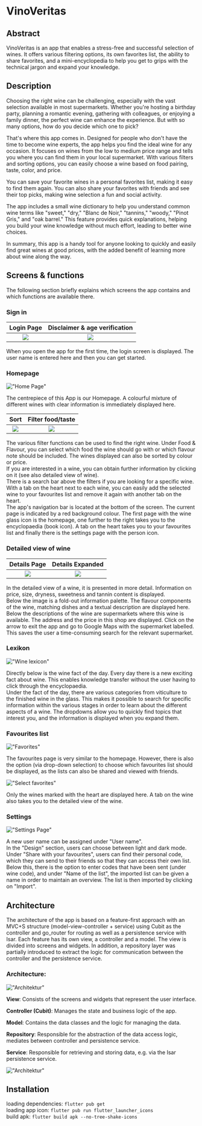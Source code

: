# VinoVeritas
## Abstract

VinoVeritas is an app that enables a stress-free and successful selection of wines. It offers various filtering options, its own favorites list, the ability to share favorites, and a mini-encyclopedia to help you get to grips with the technical jargon and expand your knowledge.

## Description
Choosing the right wine can be challenging, especially with the vast selection available in most supermarkets. Whether you're hosting a birthday party, planning a romantic evening, gathering with colleagues, or enjoying a family dinner, the perfect wine can enhance the experience. But with so many options, how do you decide which one to pick?

That's where this app comes in. Designed for people who don't have the time to become wine experts, the app helps you find the ideal wine for any occasion. It focuses on wines from the low to medium price range and tells you where you can find them in your local supermarket. With various filters and sorting options, you can easily choose a wine based on food pairing, taste, color, and price.

You can save your favorite wines in a personal favorites list, making it easy to find them again. You can also share your favorites with friends and see their top picks, making wine selection a fun and social activity.

The app includes a small wine dictionary to help you understand common wine terms like "sweet," "dry," "Blanc de Noir," "tannins," "woody," "Pinot Gris," and "oak barrel." This feature provides quick explanations, helping you build your wine knowledge without much effort, leading to better wine choices.

In summary, this app is a handy tool for anyone looking to quickly and easily find great wines at good prices, with the added benefit of learning more about wine along the way.


## Screens & functions

The following section briefly explains which screens the app contains and which functions are available there.
### Sign in

| Login Page             |  Disclaimer & age verification |
:-------------------------:|:-------------------------:
![](assets/readme/login_page.png)  |  ![](assets/readme/login_disclaimer.png )


When you open the app for the first time, the login screen is displayed. The user name is entered here and then you can get started.

### Homepage

!["Home Page"](assets/readme/home_page.png)<br>

The centrepiece of this App is our Homepage. A colourful mixture of different wines with clear information is immediately displayed here. 

| Sort             |  Filter food/taste |
:-------------------------:|:-------------------------:
![](assets/readme/home_sort.png)  |  ![](assets/readme/home_filter.png )


The various filter functions can be used to find the right wine. Under Food & Flavour, you can select which food the wine should go with or which flavour note should be included. The wines displayed can also be sorted by colour or price. <br>
If you are interested in a wine, you can obtain further information by clicking on it (see also detailed view of wine). 
<br> 
There is a search bar above the filters if you are looking for a specific wine. 
With a tab on the heart next to each wine, you can easily add the selected wine to your favourites list and remove it again with another tab on the heart. <br>
The app's navigation bar is located at the bottom of the screen. The current page is indicated by a red background colour. The first page with the wine glass icon is the homepage, one further to the right takes you to the encyclopaedia (book icon). A tab on the heart takes you to your favourites list and finally there is the settings page with the person icon. 

### Detailed view of wine

| Details Page             |  Details Expanded |
:-------------------------:|:-------------------------:
![](assets/readme/detail.png)  |  ![](assets/readme/detail_expanded.png)


In the detailed view of a wine, it is presented in more detail. Information on price, size, dryness, sweetness and tannin content is displayed. <br>
Below the image is a fold-out information palette. The flavour components of the wine, matching dishes and a textual description are displayed here. <br>
Below the descriptions of the wine are supermarkets where this wine is available. The address and the price in this shop are displayed. Click on the arrow to exit the app and go to Google Maps with the supermarket labelled. This saves the user a time-consuming search for the relevant supermarket.<br>


### Lexikon
!["Wine lexicon"](assets/readme/lexicon.png)<br>

Directly below is the wine fact of the day. Every day there is a new exciting fact about wine. This enables knowledge transfer without the user having to click through the encyclopaedia. <br> 
Under the fact of the day, there are various categories from viticulture to the finished wine in the glass. This makes it possible to search for specific information within the various stages in order to learn about the different aspects of a wine. The dropdowns allow you to quickly find topics that interest you, and the information is displayed when you expand them.

### Favourites list

!["Favorites"](assets/readme/favorites.png)

The favourites page is very similar to the homepage. However, there is also the option (via drop-down selection) to choose which favourites list should be displayed, as the lists can also be shared and viewed with friends.

!["Select favorites"](assets/readme/favorite_select.png)

Only the wines marked with the heart are displayed here. A tab on the wine also takes you to the detailed view of the wine.

### Settings

!["Settings Page"](assets/readme/settings_page.png)

A new user name can be assigned under "User name". <br>
In the "Design" section, users can choose between light and dark mode.
Under "Share with your favourites", users can find their personal code, which they can send to their friends so that they can access their own list. Below this, there is the option to enter codes that have been sent (under wine code), and under "Name of the list", the imported list can be given a name in order to maintain an overview. The list is then imported by clicking on "Import".

## Architecture 

The architecture of the app is based on a feature-first approach with an MVC+S structure (model-view-controller + service) using Cubit as the controller and go_router for routing as well as a persistence service with Isar. Each feature has its own view, a controller and a model. The view is divided into screens and widgets. In addition, a repository layer was partially introduced to extract the logic for communication between the controller and the persistence service.

### Architecture:

!["Architektur"](assets/readme/Architecture-Structure.png)

<b>View</b>: Consists of the screens and widgets that represent the user interface.

<b>Controller (Cubit)</b>: Manages the state and business logic of the app.

<b>Model</b>: Contains the data classes and the logic for managing the data.

<b>Repository</b>: Responsible for the abstraction of the data access logic, mediates between controller and persistence service.

<b>Service</b>: Responsible for retrieving and storing data, e.g. via the Isar persistence service.

!["Architektur"](assets/readme/mvcs.png)

## Installation

loading dependencies: `flutter pub get`  
loading app icon: `flutter pub run flutter_launcher_icons`  
build apk: `flutter build apk --no-tree-shake-icons`  
